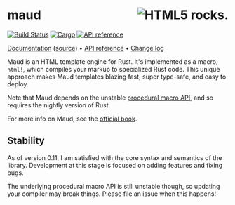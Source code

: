 # <img align="right" src="maud.png" alt="HTML5 rocks." title="HTML5 rocks."> maud 
[![Build Status](https://travis-ci.com/lambda-fairy/maud.svg?branch=master)](https://travis-ci.com/github/lambda-fairy/maud) 
[![Cargo](https://img.shields.io/crates/v/maud.svg)](https://crates.io/crates/maud) 
[![API reference](https://docs.rs/maud/badge.svg)](https://docs.rs/maud/)

[Documentation][book] ([source][booksrc]) • [API reference][apiref] • [Change log][changelog]

Maud is an HTML template engine for Rust. It's implemented as a macro, `html!`, which compiles your markup to specialized Rust code. This unique approach makes Maud templates blazing fast, super type-safe, and easy to deploy.

Note that Maud depends on the unstable [procedural macro API][rustissue], and so requires the nightly version of Rust.

For more info on Maud, see the [official book][book].

[book]: https://maud.lambda.xyz/
[booksrc]: https://github.com/lambda-fairy/maud/tree/master/docs
[apiref]: https://docs.rs/maud/
[changelog]: https://github.com/lambda-fairy/maud/blob/master/CHANGELOG.md
[rustissue]: https://github.com/rust-lang/rust/issues/38356

## Stability

As of version 0.11, I am satisfied with the core syntax and semantics of the library. Development at this stage is focused on adding features and fixing bugs.

The underlying procedural macro API is still unstable though, so updating your compiler may break things. Please file an issue when this happens!
